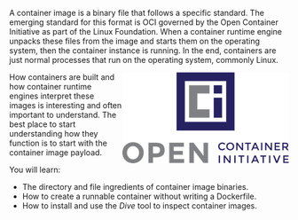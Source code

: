 A container image is a binary file that follows a specific standard. The emerging standard for this format is OCI governed by the Open Container Initiative as part of the Linux Foundation.  When a container runtime engine unpacks these files from the image and starts them on the operating system, then the container instance is running. In the end, containers are just normal processes that run on the operating system, commonly Linux.

<img align="right" src="./assets/oci-logo.png" width="300">
How containers are built and how container runtime engines interpret these images is interesting and often important to understand. The best place to start understanding how they function is to start with the container image payload.

You will learn:

- The directory and file ingredients of container image binaries.
- How to create a runnable container without writing a Dockerfile.
- How to install and use the _Dive_ tool to inspect container images.
